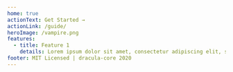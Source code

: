 ```yaml
---
home: true
actionText: Get Started →
actionLink: /guide/
heroImage: /vampire.png
features:
  - title: Feature 1
    details: Lorem ipsum dolor sit amet, consectetur adipiscing elit, sed do eiusmod tempor incididunt ut labore et dolore magna aliqua.
footer: MIT Licensed | dracula-core 2020
---
```


